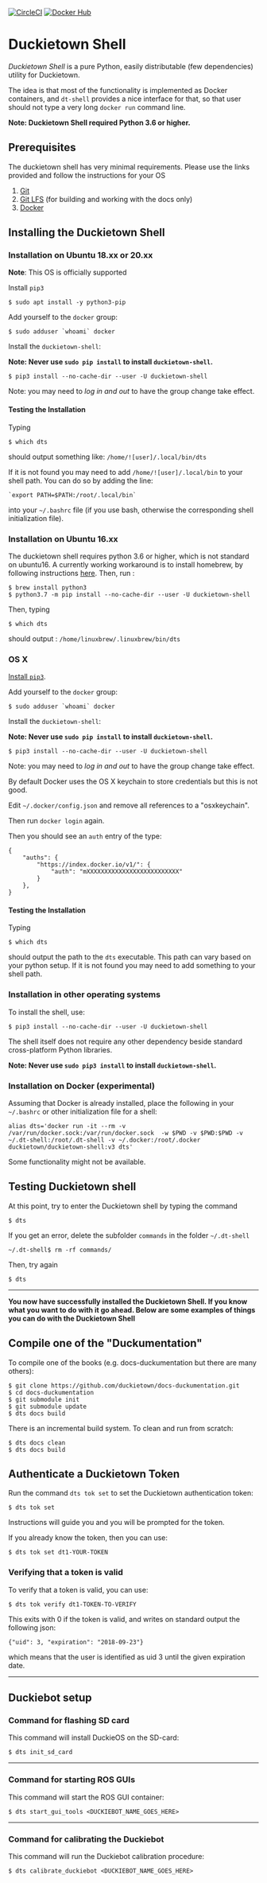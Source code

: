 [![CircleCI](https://circleci.com/gh/duckietown/duckietown-shell.svg?style=shield)](https://circleci.com/gh/duckietown/duckietown-shell) 
[![Docker Hub](https://img.shields.io/docker/pulls/duckietown/duckietown-shell.svg)](https://hub.docker.com/r/duckietown/duckietown-shell/)

# Duckietown Shell

*Duckietown Shell* is a pure Python, easily distributable (few dependencies) utility for Duckietown.

The idea is that most of the functionality is implemented as Docker containers, and `dt-shell` provides a nice interface for that, so that user should not type a very long `docker run` command line.

**Note: Duckietown Shell required Python 3.6 or higher.**
 
## Prerequisites

The duckietown shell has very minimal requirements. 
Please use the links provided and follow the instructions for your OS

1. [Git](https://git-scm.com/book/en/v2/Getting-Started-Installing-Git/)
2. [Git LFS](https://git-lfs.github.com/) (for building and working with the docs only)
2. [Docker](https://docs.docker.com/get-docker/)


## Installing the Duckietown Shell

### Installation on Ubuntu 18.xx or 20.xx

**Note**: This OS is officially supported

Install `pip3`

    $ sudo apt install -y python3-pip
    
Add yourself to the `docker` group:

    $ sudo adduser `whoami` docker

Install the `duckietown-shell`:

**Note: Never use `sudo pip install` to install `duckietown-shell`.**

    $ pip3 install --no-cache-dir --user -U duckietown-shell

Note: you may need to *log in and out* to have the group change take effect.

#### Testing the Installation

Typing 

    $ which dts
    
should output something like: `/home/![user]/.local/bin/dts`

If it is not found you may need to add `/home/![user]/.local/bin` to your shell path. You can do so by adding the line:

    `export PATH=$PATH:/root/.local/bin`
    
into your `~/.bashrc` file (if you use bash, otherwise the corresponding shell initialization file).

### Installation on Ubuntu 16.xx

The duckietown shell requires python 3.6 or higher, which is not standard on ubuntu16.
A currently working workaround is to install homebrew, by following instructions [here](https://docs.brew.sh/Homebrew-on-Linux). 
Then, run :

    $ brew install python3
    $ python3.7 -m pip install --no-cache-dir --user -U duckietown-shell

Then, typing 

    $ which dts

should output : `/home/linuxbrew/.linuxbrew/bin/dts`

### OS X

[Install `pip3`](https://evansdianga.com/install-pip-osx/).
    
Add yourself to the `docker` group:

    $ sudo adduser `whoami` docker

Install the `duckietown-shell`:

**Note: Never use `sudo pip install` to install `duckietown-shell`.**

    $ pip3 install --no-cache-dir --user -U duckietown-shell

Note: you may need to *log in and out* to have the group change take effect.

By default Docker uses the OS X keychain to store credentials but this is not good.

Edit `~/.docker/config.json` and remove all references to a "osxkeychain".

Then run `docker login` again.

Then you should see an `auth` entry of the type:

    {
        "auths": {
            "https://index.docker.io/v1/": {
                "auth": "mXXXXXXXXXXXXXXXXXXXXXXXXXX"
            }
        },
    }


#### Testing the Installation

Typing 

    $ which dts
    
should output the path to the `dts` executable. This path can vary based on your python setup. 
If it is not found you may need to add something to your shell path. 

### Installation in other operating systems

To install the shell, use:

    $ pip3 install --no-cache-dir --user -U duckietown-shell

The shell itself does not require any other dependency beside standard cross-platform Python libraries.

**Note: Never use `sudo pip3 install` to install `duckietown-shell`.**

### Installation on Docker (experimental)

Assuming that Docker is already installed, place the following
in your `~/.bashrc` or other initialization file for a shell:

    alias dts='docker run -it --rm -v /var/run/docker.sock:/var/run/docker.sock  -w $PWD -v $PWD:$PWD -v ~/.dt-shell:/root/.dt-shell -v ~/.docker:/root/.docker duckietown/duckietown-shell:v3 dts'

Some functionality might not be available.



## Testing Duckietown shell

At this point, try to enter the Duckietown shell by typing the command

    $ dts

If you get an error, delete the subfolder `commands` in the folder `~/.dt-shell` 

    ~/.dt-shell$ rm -rf commands/

Then, try again

    $ dts

-----------------------

**You now have successfully installed the Duckietown Shell. If you know what you want to do with it go ahead. Below are some examples of things you can do with the Duckietown Shell** 

## Compile one of the "Duckumentation"

To compile one of the books (e.g. docs-duckumentation but there are many others):

    $ git clone https://github.com/duckietown/docs-duckumentation.git
    $ cd docs-duckumentation
    $ git submodule init
    $ git submodule update
    $ dts docs build

There is an incremental build system. To clean and run from scratch:

    $ dts docs clean
    $ dts docs build
  

## Authenticate a Duckietown Token

Run the command `dts tok set` to set the Duckietown authentication token:

    $ dts tok set  

Instructions will guide you and you will be prompted for the token.

If you already know the token, then you can use:

    $ dts tok set dt1-YOUR-TOKEN
    
### Verifying that a token is valid

To verify that a token is valid, you can use:

    $ dts tok verify dt1-TOKEN-TO-VERIFY
    
This exits with 0 if the token is valid, and writes on standard output the following json:

    {"uid": 3, "expiration": "2018-09-23"}
    
which means that the user is identified as uid 3 until the given expiration date.
 

-----------------------

## Duckiebot setup

### Command for flashing SD card

This command will install DuckieOS on the SD-card:

    $ dts init_sd_card

-----------------------

### Command for starting ROS GUIs

This command will start the ROS GUI container:

    $ dts start_gui_tools <DUCKIEBOT_NAME_GOES_HERE>

-----------------------

### Command for calibrating the Duckiebot

This command will run the Duckiebot calibration procedure:

    $ dts calibrate_duckiebot <DUCKIEBOT_NAME_GOES_HERE>

